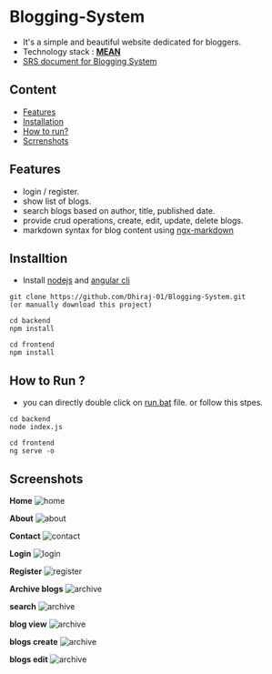 # Blogging-System
 
- It's a simple and beautiful website dedicated for bloggers.
- Technology stack : [**MEAN**](https://en.wikipedia.org/wiki/MEAN_(solution_stack))
- [SRS document for Blogging System](https://github.com/Dhiraj-01/Blogging-System/blob/main/srs-blogging-system.pdf)

## Content
- [Features](#features)
- [Installation](#installtion)
- [How to run?](#how-to-run-)
- [Scrrenshots](#screenshots)
 
## Features
- login / register.
- show list of blogs.
- search blogs based on author, title, published date. 
- provide crud operations, create, edit, update, delete blogs.
- markdown syntax for blog content using [ngx-markdown](https://www.npmjs.com/package/ngx-markdown)

## Installtion
- Install [nodejs](https://nodejs.org/en/) and [angular cli](https://cli.angular.io/)
```
git clone https://github.com/Dhiraj-01/Blogging-System.git 
(or manually download this project)

cd backend
npm install

cd frontend
npm install
```

## How to Run ?
- you can directly double click on [run.bat](https://github.com/Dhiraj-01/Blogging-System/blob/main/run.bat) file.  or follow this stpes.
```
cd backend
node index.js
   
cd frontend
ng serve -o
```

## Screenshots

**Home**
![home](screenshots/home.PNG)

**About**
![about](screenshots/about.PNG)

**Contact**
![contact](screenshots/contact.PNG)

**Login**
![login](screenshots/login.PNG)

**Register**
![register](screenshots/register.PNG)

**Archive blogs**
![archive](screenshots/archive.PNG)

**search**
![archive](screenshots/search.PNG)

**blog view**
![archive](screenshots/blog-view.PNG)

**blogs create**
![archive](screenshots/blog-create.PNG)

**blogs edit**
![archive](screenshots/blog-edit.PNG)

